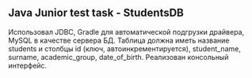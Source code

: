 ## Java Junior test task - StudentsDB

Использовал JDBC, Gradle для автоматической подгрузки драйвера, MySQL в качестве сервера БД.
Таблица должна иметь название students и столбцы id (ключ, автоинкрементируется), student_name, surname, academic_group, date_of_birth.
Реализован консольный интерфейс.

